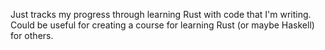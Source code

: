 Just tracks my progress through learning Rust with code that I'm writing. Could
be useful for creating a course for learning Rust (or maybe Haskell) for
others.
